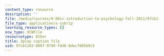 ```yaml
---
content_type: resource
description: ''
file: /media/courses/9-00sc-introduction-to-psychology-fall-2011/97cb1103809f9790fdd6bdecf005b9c5_-cK1og4ElKE.srt
file_type: application/x-subrip
learning_resource_types: []
ocw_type: OCWFile
resourcetype: Other
title: 3play caption file
uid: 97cb1103-809f-9790-fdd6-bdecf005b9c5
---
```

